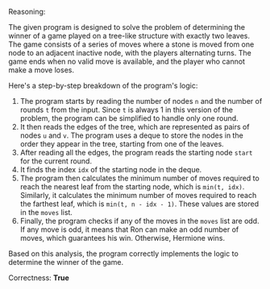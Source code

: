 Reasoning:

The given program is designed to solve the problem of determining the winner of a game played on a tree-like structure with exactly two leaves. The game consists of a series of moves where a stone is moved from one node to an adjacent inactive node, with the players alternating turns. The game ends when no valid move is available, and the player who cannot make a move loses.

Here's a step-by-step breakdown of the program's logic:

1.  The program starts by reading the number of nodes `n` and the number of rounds `t` from the input. Since `t` is always 1 in this version of the problem, the program can be simplified to handle only one round.
2.  It then reads the edges of the tree, which are represented as pairs of nodes `u` and `v`. The program uses a deque to store the nodes in the order they appear in the tree, starting from one of the leaves.
3.  After reading all the edges, the program reads the starting node `start` for the current round.
4.  It finds the index `idx` of the starting node in the deque.
5.  The program then calculates the minimum number of moves required to reach the nearest leaf from the starting node, which is `min(t, idx)`. Similarly, it calculates the minimum number of moves required to reach the farthest leaf, which is `min(t, n - idx - 1)`. These values are stored in the `moves` list.
6.  Finally, the program checks if any of the moves in the `moves` list are odd. If any move is odd, it means that Ron can make an odd number of moves, which guarantees his win. Otherwise, Hermione wins.

Based on this analysis, the program correctly implements the logic to determine the winner of the game.

Correctness: **True**